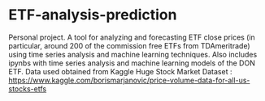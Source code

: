 # ETF-analysis-prediction
 Personal project. A tool for analyzing and forecasting ETF close prices (in particular, around 200 of the commission free ETFs from TDAmeritrade) using time series analysis and machine learning techniques. Also includes ipynbs with time series analysis and machine learning models of the DON ETF. Data used obtained from Kaggle Huge Stock Market Dataset : https://www.kaggle.com/borismarjanovic/price-volume-data-for-all-us-stocks-etfs
